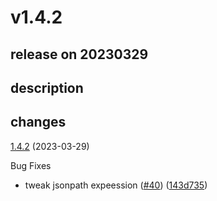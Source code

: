 # v1.4.2

## release on 20230329
## description
## changes
<a href="https://github.com/stoplightio/spectral-owasp-ruleset/compare/v1.4.1...v1.4.2">1.4.2</a> (2023-03-29)

Bug Fixes

* tweak jsonpath expeession (<a href="https://github.com/stoplightio/spectral-owasp-ruleset/issues/40" data-hovercard-type="pull_request" data-hovercard-url="/stoplightio/spectral-owasp-ruleset/pull/40/hovercard">#40</a>) (<a href="https://github.com/stoplightio/spectral-owasp-ruleset/commit/143d7354e6a6699302c2cbd072740c1da942bc95">143d735</a>)

